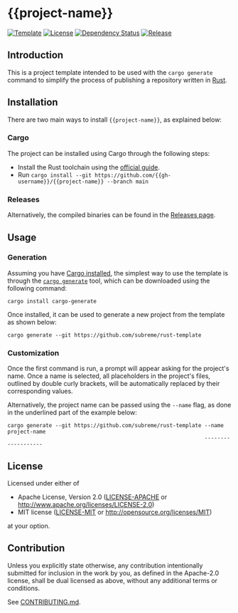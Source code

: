 # {{project-name}}

[![Template](https://img.shields.io/badge/template-subreme%2Frust--template-orange)](https://github.com/subreme/rust-template/)
[![License](https://img.shields.io/badge/license-MIT%2FApache--2.0-green)](https://github.com/{{gh-username}}/{{project-name}}/#license)
[![Dependency
Status](https://deps.rs/repo/github/subreme/rust-template/status.svg)](https://deps.rs/repo/github/subreme/rust-template)
[![Release](https://img.shields.io/github/v/release/{{gh-username}}/{{project-name}}?color=blue&sort=semver)](https://github.com/{{gh-username}}/{{project-name}}/releases/latest/)

## Introduction

This is a project template intended to be used with the `cargo generate`
command to simplify the process of publishing a repository written in
[Rust](https://www.rust-lang.org/).

## Installation

There are two main ways to install `{{project-name}}`, as explained
below:

### Cargo

The project can be installed using Cargo through the following steps:

* Install the Rust toolchain using the [official
  guide](https://www.rust-lang.org/tools/install).
* Run `cargo install --git
  https://github.com/{{gh-username}}/{{project-name}} --branch main`

### Releases

Alternatively, the compiled binaries can be found in the [Releases
page](https://github.com/{{gh-username}}/{{project-name}}/releases/latest).

## Usage

### Generation

Assuming you have [Cargo
installed](https://www.rust-lang.org/tools/install), the simplest way to
use the template is through the [`cargo
generate`](https://crates.io/crates/cargo-generate) tool, which can be
downloaded using the following command:

```console
cargo install cargo-generate
```

Once installed, it can be used to generate a new project from the
template as shown below:

```console
cargo generate --git https://github.com/subreme/rust-template
```

### Customization

Once the first command is run, a prompt will appear asking for the
project's name. Once a name is selected, all placeholders in the
project's files, outlined by double curly brackets, will be
automatically replaced by their corresponding values.

Alternatively, the project name can be passed using the `--name` flag,
as done in the underlined part of the example below:

```console
cargo generate --git https://github.com/subreme/rust-template --name project-name
                                                              -------------------
```

## License

Licensed under either of

* Apache License, Version 2.0 ([LICENSE-APACHE](LICENSE-APACHE) or
  <http://www.apache.org/licenses/LICENSE-2.0>)
* MIT license ([LICENSE-MIT](LICENSE-MIT) or
  <http://opensource.org/licenses/MIT>)

at your option.

## Contribution

Unless you explicitly state otherwise, any contribution intentionally
submitted for inclusion in the work by you, as defined in the Apache-2.0
license, shall be dual licensed as above, without any additional terms
or conditions.

See [CONTRIBUTING.md](CONTRIBUTING.md).
